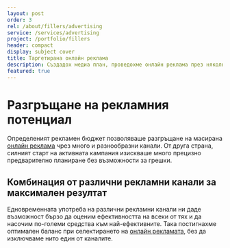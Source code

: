 ```yaml
---
layout: post
order: 3
rel: /about/fillers/advertising
service: /services/advertising
project: /portfolio/fillers
header: compact
display: subject cover
title: Таргетирана онлайн реклама
description: Създадох медиа план, проведохме онлайн реклама през няколко различни канала и успяхме да достигнем до максимален брой потенциална клиенти.
featured: true
---
```

# Разгръщане на рекламния потенциал
Определеният рекламен бюджет позволяваше разгръщане на масирана [онлайн реклама](./../../маркетинг/онлайн-реклама.html) чрез много и разнообразни канали. От друга страна, силният старт на активната кампания изискваше много прецизно предварително планиране без възможности за грешки.

## Комбинация от различни рекламни канали за максимален резултат
Едновременната употреба на различни рекламни канали ни даде възможност бързо да оценим ефективността на всеки от тях и да насочим по-големи средства към най-ефективните. Така постигнахме оптимален баланс при селектирането на [онлайн рекламата](./../../маркетинг/онлайн-реклама.html), без да изключваме нито един от каналите.